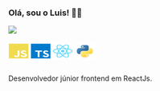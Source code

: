 ### Olá, sou o Luis! :man_technologist:

<div>
  <img src="https://github-streak-stats-luis.herokuapp.com?user=luisgbyte&theme=holi-theme&hide_border=true&date_format=%5BY%20%5DM%20j&fire=E60D6BC2"/>
</div>

<div style="display: inline_block"><br>
  <img align="center" alt="javascript" height="30" width="40" src="https://raw.githubusercontent.com/devicons/devicon/master/icons/javascript/javascript-plain.svg">
  <img align="center" alt="typescript" height="30" width="40" src="https://raw.githubusercontent.com/devicons/devicon/master/icons/typescript/typescript-plain.svg">
  <img align="center" alt="react" height="30" width="40" src="https://raw.githubusercontent.com/devicons/devicon/master/icons/react/react-original.svg">
  <img align="center" alt="python" height="30" width="40" src="https://raw.githubusercontent.com/devicons/devicon/master/icons/python/python-original.svg">
</div>
<br/>
<div>
  <p>Desenvolvedor júnior frontend em ReactJs.</p>
</div>
